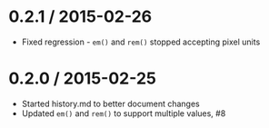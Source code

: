 0.2.1 / 2015-02-26
==================

  * Fixed regression - `em()` and `rem()` stopped accepting pixel units

0.2.0 / 2015-02-25
==================

  * Started history.md to better document changes
  * Updated `em()` and `rem()` to support multiple values, #8
